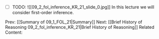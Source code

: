 ﻿- [ ] TODO:
![[09_2_fol_inference_KR_21_slide_0.jpg]]
In this lecture we will consider first-order inference.



Prev: [[Summary of 09_1_FOL_21|Summary]]
Next: [[Brief History of Reasoning 09_2_fol_inference_KR_21|Brief History of Reasoning]]
Related Content: